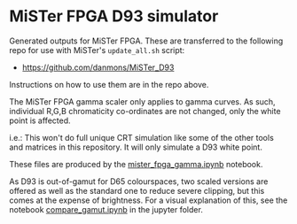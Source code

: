 # MiSTer FPGA D93 simulator

Generated outputs for MiSTer FPGA.  These are transferred to the following repo for use with MiSTer's `update_all.sh` script:
* https://github.com/danmons/MiSTer_D93

Instructions on how to use them are in the repo above. 

The MiSTer FPGA gamma scaler only applies to gamma curves.  As such, individual R,G,B chromaticity co-ordinates are not changed, only the white point is affected.

i.e.: This won't do full unique CRT simulation like some of the other tools and matrices in this repository.  It will only simulate a D93 white point. 

These files are produced by the [mister_fpga_gamma.ipynb](../jupyter/mister_fpga_gamma.ipynb) notebook.  

As D93 is out-of-gamut for D65 colourspaces, two scaled versions are offered as well as the standard one to reduce severe clipping, but this comes at the expense of brightness. For a visual explanation of this, see the notebook [compare_gamut.ipynb](../jupyter/compare_gamut.ipynb) in the jupyter folder.
